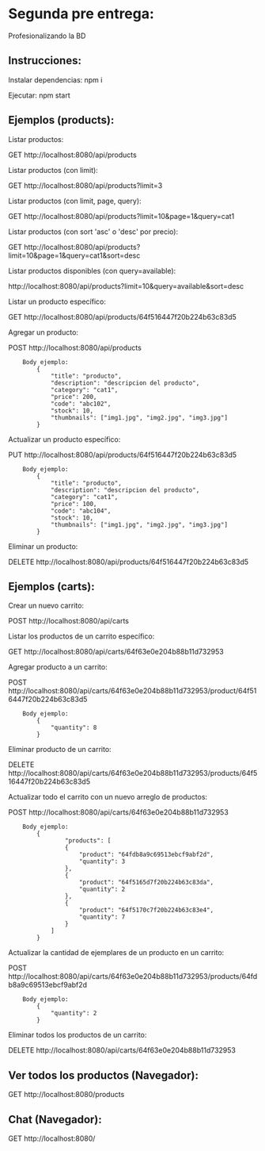 # Segunda pre entrega:

Profesionalizando la BD

## Instrucciones:

Instalar dependencias: npm i

Ejecutar: npm start

## Ejemplos (products):

Listar productos:

GET http://localhost:8080/api/products

Listar productos (con limit):

GET http://localhost:8080/api/products?limit=3

Listar productos (con limit, page, query):

GET http://localhost:8080/api/products?limit=10&page=1&query=cat1

Listar productos (con sort 'asc' o 'desc' por precio):

GET http://localhost:8080/api/products?limit=10&page=1&query=cat1&sort=desc

Listar productos disponibles (con query=available):

http://localhost:8080/api/products?limit=10&query=available&sort=desc

Listar un producto específico:

GET http://localhost:8080/api/products/64f516447f20b224b63c83d5

Agregar un producto:

POST http://localhost:8080/api/products

        Body ejemplo:
            {
                "title": "producto",
                "description": "descripcion del producto",
                "category": "cat1",
                "price": 200,
                "code": "abc102",
                "stock": 10,
                "thumbnails": ["img1.jpg", "img2.jpg", "img3.jpg"]
            }

Actualizar un producto específico:

PUT http://localhost:8080/api/products/64f516447f20b224b63c83d5

        Body ejemplo:
            {
                "title": "producto",
                "description": "descripcion del producto",
                "category": "cat1",
                "price": 100,
                "code": "abc104",
                "stock": 10,
                "thumbnails": ["img1.jpg", "img2.jpg", "img3.jpg"]
            }

Eliminar un producto:

DELETE http://localhost:8080/api/products/64f516447f20b224b63c83d5

## Ejemplos (carts):

Crear un nuevo carrito:

POST http://localhost:8080/api/carts

Listar los productos de un carrito específico:

GET http://localhost:8080/api/carts/64f63e0e204b88b11d732953

Agregar producto a un carrito:

POST http://localhost:8080/api/carts/64f63e0e204b88b11d732953/product/64f516447f20b224b63c83d5

        Body ejemplo:
            {
                "quantity": 8
            }

Eliminar producto de un carrito:

DELETE http://localhost:8080/api/carts/64f63e0e204b88b11d732953/products/64f516447f20b224b63c83d5

Actualizar todo el carrito con un nuevo arreglo de productos:

POST http://localhost:8080/api/carts/64f63e0e204b88b11d732953

        Body ejemplo:
            {
                    "products": [
                    {
                        "product": "64fdb8a9c69513ebcf9abf2d",
                        "quantity": 3
                    },
                    {
                        "product": "64f5165d7f20b224b63c83da",
                        "quantity": 2
                    },
                    {
                        "product": "64f5170c7f20b224b63c83e4",
                        "quantity": 7
                    }
                ]
            }

Actualizar la cantidad de ejemplares de un producto en un carrito:

POST http://localhost:8080/api/carts/64f63e0e204b88b11d732953/products/64fdb8a9c69513ebcf9abf2d

        Body ejemplo:
            {
                "quantity": 2
            }

Eliminar todos los productos de un carrito:

DELETE http://localhost:8080/api/carts/64f63e0e204b88b11d732953

## Ver todos los productos (Navegador):

GET http://localhost:8080/products

## Chat (Navegador):

GET http://localhost:8080/
